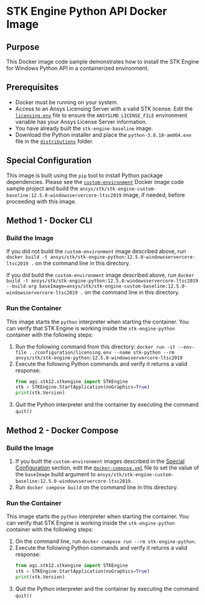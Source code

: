 # STK Engine Python API Docker Image

## Purpose
This Docker image code sample demonstrates how to install the STK Engine for Windows Python API in a containerized
environment.

## Prerequisites
* Docker must be running on your system.
* Access to an Ansys Licensing Server with a valid STK license.  Edit the
[`licensing.env`](../configuration/licensing.env) file to ensure the `ANSYSLMD_LICENSE_FILE` environment variable
has your Ansys License Server information.
* You have already built the `stk-engine-baseline` image.
* Download the Python installer and place the `python-3.8.10-amd64.exe` file in the [`distributions`](./distributions) folder.

## Special Configuration
This image is built using the `pip` tool to install Python package dependencies. Please see the
[`custom-environment`](../custom-environment/README.md) Docker image code sample project and build the
`ansys/stk/stk-engine-custom-baseline:12.5.0-windowsservercore-ltsc2019` image, if needed, before proceeding with this image.

## Method 1 - Docker CLI

### Build the Image
If you did not build the `custom-environment` image described above, run
`docker build -t ansys/stk/stk-engine-python:12.5.0-windowsservercore-ltsc2019 .` on the command line in this directory.

If you did build the `custom-environment` image described above, run
`docker build -t ansys/stk/stk-engine-python:12.5.0-windowsservercore-ltsc2019 --build-arg baseImage=ansys/stk/stk-engine-custom-baseline:12.5.0-windowsservercore-ltsc2019 .`
on the command line in this directory.

### Run the Container
This image starts the `python` interpreter when starting the container.  You can verify that
STK Engine is working inside the `stk-engine-python` container with the following steps:
1. Run the following command from this directory:
`docker run -it --env-file ../configuration/licensing.env --name stk-python --rm ansys/stk/stk-engine-python:12.5.0-windowsservercore-ltsc2019`
2. Execute the following Python commands and verify it returns a valid response:
    ```python
    from agi.stk12.stkengine import STKEngine
    stk = STKEngine.StartApplication(noGraphics=True)
    print(stk.Version)
    ```
3. Quit the Python interpreter and the container by executing the command `quit()`

## Method 2 - Docker Compose

### Build the Image
1. If you built the `custom-environment` images described in the [Special Configuration](#special-configuration) section,
edit the [`docker-compose.yml`](./docker-compose.yml) file to set the value of the `baseImage` build argument to
`ansys/stk/stk-engine-custom-baseline:12.5.0-windowsservercore-ltsc2019`.
2. Run `docker compose build` on the command line in this directory.

### Run the Container
This image starts the `python` interpreter when starting the container.  You can verify that
STK Engine is working inside the `stk-engine-python` container with the following steps:
1. On the command line, run `docker compose run --rm stk-engine-python`.
2. Execute the following Python commands and verify it returns a valid response:
    ```python
    from agi.stk12.stkengine import STKEngine
    stk = STKEngine.StartApplication(noGraphics=True)
    print(stk.Version)
    ```
3. Quit the Python interpreter and the container by executing the command `quit()`
